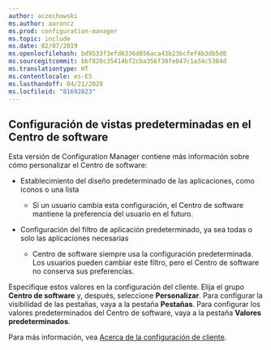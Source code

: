 ```yaml
---
author: aczechowski
ms.author: aaroncz
ms.prod: configuration-manager
ms.topic: include
ms.date: 02/07/2019
ms.openlocfilehash: bd9533f3efd6336d856aca43b23bcfef4b3db5d8
ms.sourcegitcommit: bbf820c35414bf2cba356f30fe047c1a34c5384d
ms.translationtype: HT
ms.contentlocale: es-ES
ms.lasthandoff: 04/21/2020
ms.locfileid: "81692823"
---
```

## <a name="configure-default-views-in-software-center"></a><a name="bkmk_swctr"></a> Configuración de vistas predeterminadas en el Centro de software
<!--3612112-->

Esta versión de Configuration Manager contiene más información sobre cómo personalizar el Centro de software:
 
- Establecimiento del diseño predeterminado de las aplicaciones, como iconos o una lista  

    - Si un usuario cambia esta configuración, el Centro de software mantiene la preferencia del usuario en el futuro.  

- Configuración del filtro de aplicación predeterminado, ya sea todas o solo las aplicaciones necesarias  

    - Centro de software siempre usa la configuración predeterminada. Los usuarios pueden cambiar este filtro, pero el Centro de software no conserva sus preferencias.    

Especifique estos valores en la configuración del cliente. Elija el grupo **Centro de software** y, después, seleccione **Personalizar**. Para configurar la visibilidad de las pestañas, vaya a la pestaña **Pestañas**. Para configurar los valores predeterminados del Centro de software, vaya a la pestaña **Valores predeterminados**. 

Para más información, vea [Acerca de la configuración de cliente](../../../../clients/deploy/about-client-settings.md#software-center).

